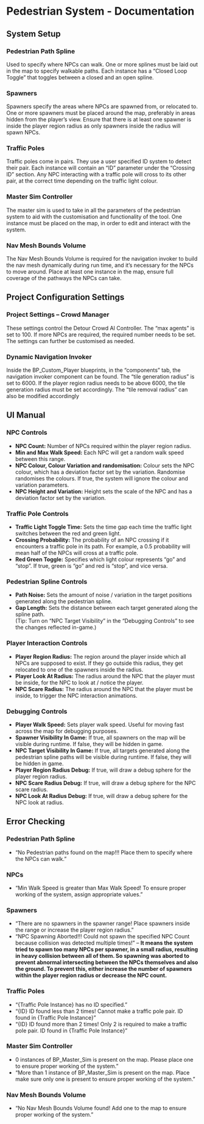 # Pedestrian System - Documentation

## System Setup

### Pedestrian Path Spline

Used to specify where NPCs can walk. One or more splines must be laid out in the map to
specify walkable paths. Each instance has a “Closed Loop Toggle” that toggles between a
closed and an open spline.

### Spawners

Spawners specify the areas where NPCs are spawned from, or relocated to. One or more
spawners must be placed around the map, preferably in areas hidden from the player’s view.
Ensure that there is at least one spawner is inside the player region radius as only spawners
inside the radius will spawn NPCs.

### Traffic Poles

Traffic poles come in pairs. They use a user specified ID system to detect their pair. Each
instance will contain an “ID” parameter under the “Crossing ID” section. Any NPC interacting
with a traffic pole will cross to its other pair, at the correct time depending on the traffic light
colour.

### Master Sim Controller

The master sim is used to take in all the parameters of the pedestrian system to aid with the
customisation and functionality of the tool. One instance must be placed on the map, in
order to edit and interact with the system.

### Nav Mesh Bounds Volume

The Nav Mesh Bounds Volume is required for the navigation invoker to build the nav mesh
dynamically during run time, and it’s necessary for the NPCs to move around. Place at least
one instance in the map, ensure full coverage of the pathways the NPCs can take.

## Project Configuration Settings

### Project Settings – Crowd Manager

These settings control the Detour Crowd AI Controller. The “max agents” is set to 100. If
more NPCs are required, the required number needs to be set. The settings can further be
customised as needed.

### Dynamic Navigation Invoker 

Inside the BP_Custom_Player blueprints, in the “components” tab, the navigation invoker
component can be found. The “tile generation radius” is set to 6000. If the player region
radius needs to be above 6000, the tile generation radius must be set accordingly. The “tile
removal radius” can also be modified accordingly

## UI Manual

### NPC Controls

* **NPC Count:** Number of NPCs required within the player region radius.
* **Min and Max Walk Speed:** Each NPC will get a random walk speed between this
range.
* **NPC Colour, Colour Variation and randomisation:** Colour sets the NPC colour, which
has a deviation factor set by the variation. Randomise randomises the colours. If
true, the system will ignore the colour and variation parameters.
* **NPC Height and Variation:** Height sets the scale of the NPC and has a deviation factor
set by the variation.


### Traffic Pole Controls

* **Traffic Light Toggle Time:** Sets the time gap each time the traffic light switches
between the red and green light.
* **Crossing Probability:** The probability of an NPC crossing if it encounters a traffic pole
in its path. For example, a 0.5 probability will mean half of the NPCs will cross at a
traffic pole.
* **Red Green Toggle:** Specifies which light colour represents “go” and “stop”. If true,
green is “go” and red is “stop”, and vice versa.

### Pedestrian Spline Controls

* **Path Noise:** Sets the amount of noise / variation in the target positions generated
along the pedestrian spline.
* **Gap Length:** Sets the distance between each target generated along the spline path.  
(Tip: Turn on “NPC Target Visibility” in the “Debugging Controls” to see the changes reflected
in-game.)

### Player Interaction Controls

* **Player Region Radius:** The region around the player inside which all NPCs are
supposed to exist. If they go outside this radius, they get relocated to one of the
spawners inside the radius.
* **Player Look At Radius:** The radius around the NPC that the player must be inside, for
the NPC to look at / notice the player.
* **NPC Scare Radius:** The radius around the NPC that the player must be inside, to
trigger the NPC interaction animations.

### Debugging Controls

* **Player Walk Speed:** Sets player walk speed. Useful for moving fast across the map for
debugging purposes.
* **Spawner Visibility In Game:** If true, all spawners on the map will be visible during
runtime. If false, they will be hidden in game.
* **NPC Target Visibility In Game:** If true, all targets generated along the pedestrian
spline paths will be visible during runtime. If false, they will be hidden in game.
* **Player Region Radius Debug:** If true, will draw a debug sphere for the player region
radius.
* **NPC Scare Radius Debug:** If true, will draw a debug sphere for the NPC scare radius.
* **NPC Look At Radius Debug:** If true, will draw a debug sphere for the NPC look at
radius.

## Error Checking 

### Pedestrian Path Spline

* “No Pedestrian paths found on the map!!! Place them to specify where the NPCs can
walk.”

### NPCs

* “Min Walk Speed is greater than Max Walk Speed! To ensure proper working of the
system, assign appropriate values.”

### Spawners

* “There are no spawners in the spawner range! Place spawners inside the range or
increase the player region radius.”
* “NPC Spawning Aborted!!! Could not spawn the specified NPC Count because
collision was detected multiple times!” – **It means the system tried to spawn too
many NPCs per spawner, in a small radius, resulting in heavy collision between all
of them. So spawning was aborted to prevent abnormal intersecting between the
NPCs themselves and also the ground. To prevent this, either increase the number
of spawners within the player region radius or decrease the NPC count.**

### Traffic Poles

* “{Traffic Pole Instance} has no ID specified.”
* “{ID} ID found less than 2 times! Cannot make a traffic pole pair. ID found in {Traffic
Pole Instance}”
* “{ID} ID found more than 2 times! Only 2 is required to make a traffic pole pair. ID
found in {Traffic Pole Instance}”

### Master Sim Controller

* 0 instances of BP_Master_Sim is present on the map. Please place one to ensure
proper working of the system.”
* “More than 1 instance of BP_Master_Sim is present on the map. Place make sure
only one is present to ensure proper working of the system.”

### Nav Mesh Bounds Volume

* “No Nav Mesh Bounds Volume found! Add one to the map to ensure proper working
of the system.”
